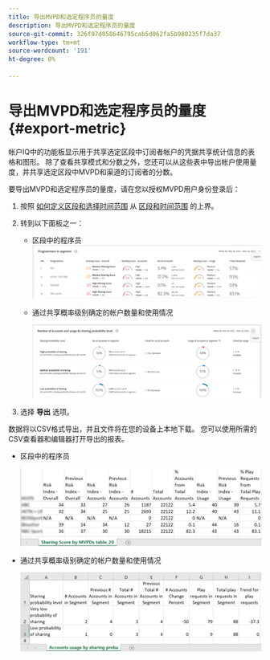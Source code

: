 ```yaml
---
title: 导出MVPD和选定程序员的量度
description: 导出MVPD和选定程序员的量度
source-git-commit: 326f97d058646795cab5d062fa5b980235f7da37
workflow-type: tm+mt
source-wordcount: '191'
ht-degree: 0%

---
```


# 导出MVPD和选定程序员的量度 {#export-metric}

帐户IQ中的功能板显示用于共享选定区段中订阅者帐户的凭据共享统计信息的表格和图形。 除了查看共享模式和分数之外，您还可以从这些表中导出帐户使用量度，并共享选定区段中MVPD和渠道的订阅者的分数。

要导出MVPD和选定程序员的量度，请在您以授权MVPD用户身份登录后：

1. 按照 [如何定义区段和选择时间范围](/help/AccountIQ/howto-select-segment-timeframe.md) 从 [区段和时间范围](/help/AccountIQ/segments-timeframe.md) 的上界。

1. 转到以下面板之一：

   * 区段中的程序员
      ![](assets/prog-segment-export-option.png)

   * 通过共享概率级别确定的帐户数量和使用情况

      ![](assets/progr-usage-panel-export.png)

1. 选择 **导出** 选项。

数据将以CSV格式导出，并且文件将在您的设备上本地下载。 您可以使用所需的CSV查看器和编辑器打开导出的报表。

* 区段中的程序员

   ![](assets/export-progr-in-seg.png)


* 通过共享概率级别确定的帐户数量和使用情况

   ![](assets/export-acc-usage.png)
